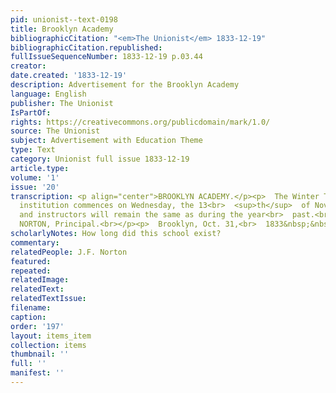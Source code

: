 ```yaml
---
pid: unionist--text-0198
title: Brooklyn Academy
bibliographicCitation: "<em>The Unionist</em> 1833-12-19"
bibliographicCitation.republished: 
fullIssueSequenceNumber: 1833-12-19 p.03.44
creator: 
date.created: '1833-12-19'
description: Advertisement for the Brooklyn Academy
language: English
publisher: The Unionist
IsPartOf: 
rights: https://creativecommons.org/publicdomain/mark/1.0/
source: The Unionist
subject: Advertisement with Education Theme
type: Text
category: Unionist full issue 1833-12-19
article.type: 
volume: '1'
issue: '20'
transcription: <p align="center">BROOKLYN ACADEMY.</p><p>  The Winter Term of this
  institution commences on Wednesday, the 13<br>  <sup>th</sup>  of Nov. next. Tuition
  and instructors will remain the same as during the year<br>  past.<br></p><p>  &nbsp;&nbsp;&nbsp;&nbsp;&nbsp;&nbsp;&nbsp;&nbsp;&nbsp;&nbsp;&nbsp;&nbsp;&nbsp;&nbsp;&nbsp;&nbsp;&nbsp;&nbsp;&nbsp;&nbsp;&nbsp;&nbsp;&nbsp;&nbsp;&nbsp;&nbsp;&nbsp;&nbsp;&nbsp;&nbsp;&nbsp;&nbsp;&nbsp;&nbsp;&nbsp;&nbsp;&nbsp;&nbsp;&nbsp;&nbsp;&nbsp;&nbsp;&nbsp;&nbsp;&nbsp;&nbsp;&nbsp;<br>  J.F.
  NORTON, Principal.<br></p><p>  Brooklyn, Oct. 31,<br>  1833&nbsp;&nbsp;&nbsp;&nbsp;&nbsp;&nbsp;&nbsp;&nbsp;&nbsp;&nbsp;&nbsp;&nbsp;&nbsp;&nbsp;&nbsp;&nbsp;&nbsp;&nbsp;&nbsp;&nbsp;&nbsp;&nbsp;&nbsp;&nbsp;&nbsp;&nbsp;&nbsp;&nbsp;&nbsp;&nbsp;&nbsp;&nbsp;&nbsp;&nbsp;&nbsp;&nbsp;&nbsp;&nbsp;&nbsp;&nbsp;&nbsp;&nbsp;&nbsp;&nbsp;&nbsp;&nbsp;&nbsp;&nbsp;&nbsp;&nbsp;&nbsp;&nbsp;&nbsp;&nbsp;&nbsp;&nbsp;&nbsp;<br>  13.<br></p><p></p>
scholarlyNotes: How long did this school exist?
commentary: 
relatedPeople: J.F. Norton
featured: 
repeated: 
relatedImage: 
relatedText: 
relatedTextIssue: 
filename: 
caption: 
order: '197'
layout: items_item
collection: items
thumbnail: ''
full: ''
manifest: ''
---
```

